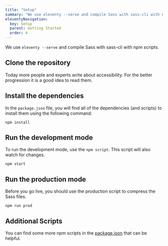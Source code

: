 ```yaml
---
title: "Setup"
summary: "We use eleventy --serve and compile Sass with sass-cli with npm scripts."
eleventyNavigation:
  key: Setup
  parent: Getting Started
  order: 4
---
```


We use `eleventy --serve` and compile Sass with sass-cli with npm scripts.

## Clone the repository

Today more people and experts write about accessibility. For the better progression it is a good idea to read them.

## Install the dependencies

In the `package.json` file, you will find all of the dependencies (and scripts) to install them using the following command:

```shell
npm install
```

## Run the development mode

To run the development mode, use the `npm script`.   This script will also watch for changes.

```shell
npm start
```

## Run the production mode

Before you go live, you should use the production script to compress the Sass files.

```shell
npm run prod
```

## Additional Scripts

You can find some more npm scripts in the [package.json](https://github.com/conedevelopment/sprucecss-eleventy-documentation-template/blob/main/package.json) that can be helpful.
